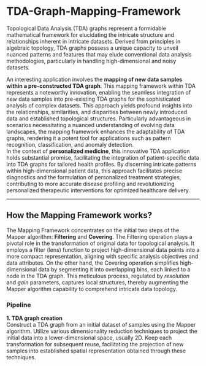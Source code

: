 # TDA-Graph-Mapping-Framework
Topological Data Analysis (TDA) graphs represent a formidable mathematical framework for elucidating the intricate structure and relationships inherent in intricate datasets. Derived from principles in algebraic topology, TDA graphs possess a unique capacity to unveil nuanced patterns and features that may elude conventional data analysis methodologies, particularly in handling high-dimensional and noisy datasets.  

An interesting application involves the **mapping of new data samples within a pre-constructed TDA graph**. This mapping framework within TDA represents a noteworthy innovation, enabling the seamless integration of new data samples into pre-existing TDA graphs for the sophisticated analysis of complex datasets. This approach yields profound insights into the relationships, similarities, and disparities between newly introduced data and established topological structures. Particularly advantageous in scenarios necessitating a nuanced understanding of evolving data landscapes, the mapping framework enhances the adaptability of TDA graphs, rendering it a potent tool for applications such as pattern recognition, classification, and anomaly detection.  
In the context of **personalized medicine**, this innovative TDA application holds substantial promise, facilitating the integration of patient-specific data into TDA graphs for tailored health profiles. By discerning intricate patterns within high-dimensional patient data, this approach facilitates precise diagnostics and the formulation of personalized treatment strategies, contributing to more accurate disease profiling and revolutionizing personalized therapeutic interventions for optimized healthcare delivery.

---

## How the Mapping Framework works?
The Mapping Framework concentrates on the initial two steps of the Mapper algorithm: **Filtering** and **Covering**. The Filtering operation plays a pivotal role in the transformation of original data for topological analysis. It employs a filter (lens) function to project high-dimensional data points into a more compact representation, aligning with specific analysis objectives and data attributes. On the other hand, the Covering operation simplifies high-dimensional data by segmenting it into overlapping bins, each linked to a node in the TDA graph. This meticulous process, regulated by _resolution_ and _gain_ parameters, captures local structures, thereby augmenting the Mapper algorithm capability to comprehend intricate data topology.

### Pipeline
**1. TDA graph creation**  
Construct a TDA graph from an initial dataset of samples using the Mapper algorithm. Utilize various dimensionality reduction techniques to project the initial data into a lower-dimensional space, usually 2D. Keep each transformation for subsequent reuse, facilitating the projection of new samples into established spatial representation obtained through these techniques.


